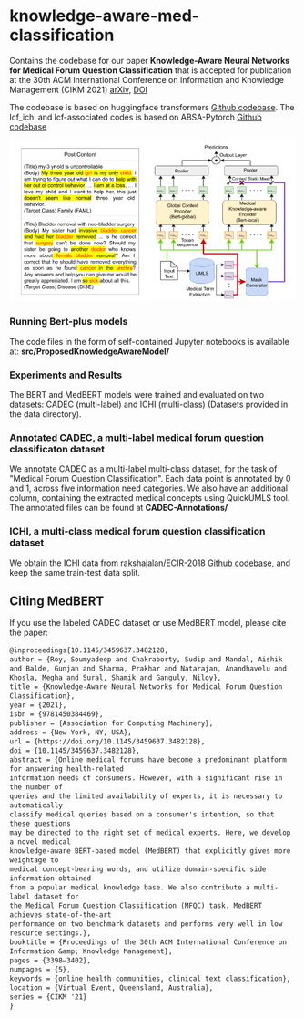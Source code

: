 # knowledge-aware-med-classification
Contains the codebase for our paper **Knowledge-Aware Neural Networks for Medical Forum Question Classification** that is accepted for publication at the 30th ACM International Conference on Information and Knowledge Management (CIKM 2021) [arXiv](https://arxiv.org/abs/2109.13141), [DOI](https://dl.acm.org/doi/10.1145/3459637.3482128)

The codebase is based on huggingface transformers [Github codebase](https://github.com/huggingface/transformers). The lcf_ichi and lcf-associated codes is based on ABSA-Pytorch [Github codebase](https://github.com/songyouwei/ABSA-PyTorch/blob/master/models/lcf_bert.py)

![Proposed Knowledge-aware BERT model](medbert-ichi.png)

### Running Bert-plus models

The code files in the form of self-contained Jupyter notebooks is available at: **src/ProposedKnowledgeAwareModel/**

### Experiments and Results
The BERT and MedBERT models were trained and evaluated on two datasets: CADEC (multi-label) and ICHI (multi-class) (Datasets provided in the data directory). 

### Annotated CADEC, a multi-label medical forum question classificaton dataset
We annotate CADEC as a multi-label multi-class dataset, for the task of "Medical Forum Question Classification". Each data point is annotated by 0 and 1, across five information need categories. We also have an additional column, containing the extracted medical concepts using QuickUMLS tool. The annotated files can be found at **CADEC-Annotations/**

### ICHI, a multi-class medical forum question classification dataset
We obtain the ICHI data from rakshajalan/ECIR-2018 [Github codebase](https://github.com/rakshajalan/ECIR-2018/tree/master/ECIR-18_medical_question_classification/Dataset), and keep the same train-test data split.

## Citing MedBERT
If you use the labeled CADEC dataset or use MedBERT model, please cite the paper: 

```
@inproceedings{10.1145/3459637.3482128,
author = {Roy, Soumyadeep and Chakraborty, Sudip and Mandal, Aishik and Balde, Gunjan and Sharma, Prakhar and Natarajan, Anandhavelu and Khosla, Megha and Sural, Shamik and Ganguly, Niloy},
title = {Knowledge-Aware Neural Networks for Medical Forum Question Classification},
year = {2021},
isbn = {9781450384469},
publisher = {Association for Computing Machinery},
address = {New York, NY, USA},
url = {https://doi.org/10.1145/3459637.3482128},
doi = {10.1145/3459637.3482128},
abstract = {Online medical forums have become a predominant platform for answering health-related
information needs of consumers. However, with a significant rise in the number of
queries and the limited availability of experts, it is necessary to automatically
classify medical queries based on a consumer's intention, so that these questions
may be directed to the right set of medical experts. Here, we develop a novel medical
knowledge-aware BERT-based model (MedBERT) that explicitly gives more weightage to
medical concept-bearing words, and utilize domain-specific side information obtained
from a popular medical knowledge base. We also contribute a multi-label dataset for
the Medical Forum Question Classification (MFQC) task. MedBERT achieves state-of-the-art
performance on two benchmark datasets and performs very well in low resource settings.},
booktitle = {Proceedings of the 30th ACM International Conference on Information &amp; Knowledge Management},
pages = {3398–3402},
numpages = {5},
keywords = {online health communities, clinical text classification},
location = {Virtual Event, Queensland, Australia},
series = {CIKM '21}
}
```
